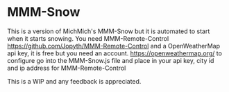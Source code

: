 # MMM-Snow
This is a version of MichMich's MMM-Snow but it is automated to start when it starts snowing.
You need MMM-Remote-Control https://github.com/Jopyth/MMM-Remote-Control
and a OpenWeatherMap api key, it is free but you need an account. https://openweathermap.org/
to configure go into the MMM-Snow.js file and place in your api key, city id and ip address for MMM-Remote-Control

This is a WIP and any feedback is appreciated.
